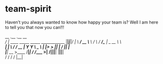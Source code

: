 # team-spirit
Haven’t you always wanted to know how happy your team is? Well I am here to tell you that now you can!!!

 
  __                                         .__       .__  __   
_/  |_  ____ _____    _____     ____________ |__|______|__|/  |_ 
\   __\/ __ \\__  \  /     \   /  ___/\____ \|  \_  __ \  \   __\
 |  | \  ___/ / __ \|  Y Y  \  \___ \ |  |_> >  ||  | \/  ||  |  
 |__|  \___  >____  /__|_|  / /____  >|   __/|__||__|  |__||__|  
           \/     \/      \/       \/ |__|                       
                                                
